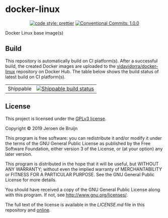 # docker-linux

<p align="center">
  <a href="https://github.com/prettier/prettier#readme">
    <img alt="code style: prettier" src="https://img.shields.io/badge/code_style-prettier-ff69b4.svg?style=flat-square"></a>
  <a href="https://conventionalcommits.org">
    <img alt="Conventional Commits: 1.0.0" src="https://img.shields.io/badge/Conventional%20Commits-1.0.0-yellow.svg?style=flat-square"></a>
</p>
Docker Linux base image(s)

## Build

This repository is automatically build on CI platform(s). After a successful build, the created Docker images are uploaded to the [vidavidorra/docker-linux](https://hub.docker.com/r/vidavidorra/docker-linux) repository on Docker Hub. The table below shows the build status of latest build on CI platform(s).

<table>
  <tr>
    <td>Shippable</td>
    <td><a href="https://app.shippable.com/github/vidavidorra/docker-linux/dashboard">
        <img alt="Shippable build status"
             src="https://img.shields.io/shippable/5ca50c4f0968370007856aa0/master.svg?style=flat-square"></a>
    </td>
  </tr>
</table>

## License

This project is licensed under the [GPLv3 license](https://www.gnu.org/licenses/gpl.html).

Copyright © 2019 Jeroen de Bruijn

This program is free software: you can redistribute it and/or modify
it under the terms of the GNU General Public License as published by
the Free Software Foundation, either version 3 of the License, or
(at your option) any later version.

This program is distributed in the hope that it will be useful,
but WITHOUT ANY WARRANTY; without even the implied warranty of
MERCHANTABILITY or FITNESS FOR A PARTICULAR PURPOSE. See the
GNU General Public License for more details.

You should have received a copy of the GNU General Public License
along with this program. If not, see <http://www.gnu.org/licenses/>.

The full text of the license is available in the _LICENSE.md_ file in this repository and [online](https://www.gnu.org/licenses/gpl.html).
